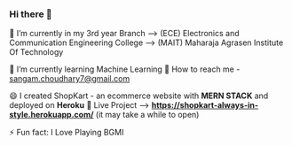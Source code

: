 ### Hi there 👋

<!--
**Sangamchoudhary/SangamChoudhary** is a ✨ _special_ ✨ repository because its `README.md` (this file) appears on your GitHub profile.

Here are some ideas to get you started:

- 🔭 I’m currently working on ...
- 🌱 I’m currently learning ...
- 👯 I’m looking to collaborate on ...
- 🤔 I’m looking for help with ...
- 💬 Ask me about ...
- 📫 How to reach me: ...
- 😄 Pronouns: ...
- ⚡ Fun fact: ...
-->

🔭 I’m currently in my 3rd year 
    Branch --> (ECE) Electronics and Communication Engineering 
    College --> (MAIT) Maharaja Agrasen Institute Of Technology 

🌱 I’m currently learning Machine Learning
💬 How to reach me - sangam.choudhary7@gmail.com

😄 I created ShopKart - an ecommerce website with **MERN STACK** and deployed on **Heroku**
🔗 Live Project --> **https://shopkart-always-in-style.herokuapp.com/** (it may take a while to open)
    
  
⚡ Fun fact: I Love Playing BGMI
